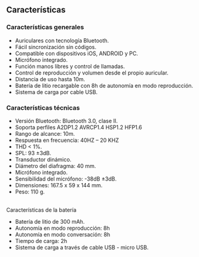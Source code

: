 ## Características


### Características generales

- Auriculares con tecnología Bluetooth.
- Fácil sincronización sin códigos.
- Compatible con dispositivos iOS, ANDROID y PC.
- Micrófono integrado. 
- Función manos libres y control de llamadas.
- Control de reproducción y volumen desde el propio auricular.
- Distancia de uso hasta 10m.
- Batería de litio recargable con 8h de autonomía en modo reproducción.
- Sistema de carga por cable USB.


### Características técnicas

- Versión Bluetooth: Bluetooth 3.0, clase II.
- Soporta perfiles A2DP1.2 AVRCP1.4 HSP1.2 HFP1.6
- Rango de alcance: 10m.
- Respuesta en frecuencia: 40HZ – 20 KHZ
- THD < 1%.
- SPL: 93 ±3dB.
- Transductor dinámico.
- Diámetro del diafragma: 40 mm.
- Micrófono integrado.
- Sensibilidad del micrófono: -38dB ±3dB.
- Dimensiones: 167.5 x 59 x 144 mm.
- Peso: 110 g.

<br/>
Características de la batería <br/>

- Batería de litio de 300 mAh.
- Autonomía en modo reproducción: 8h
- Autonomía en modo conversación: 8h
- Tiempo de carga: 2h
- Sistema de carga a través de cable USB - micro USB.
